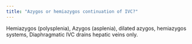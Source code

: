```yaml
---
title: "Azygos or hemiazygos continuation of IVC?"
---
```

Hemiazygos (polysplenia), Azygos (asplenia), dilated azygos, hemiazygos systems, Diaphragmatic IVC drains hepatic veins only.

